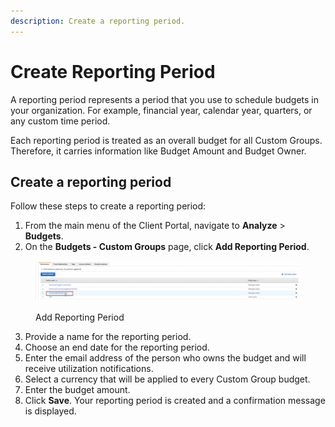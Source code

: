 ```yaml
---
description: Create a reporting period.
---
```


# Create Reporting Period

A reporting period represents a period that you use to schedule budgets in your organization. For example, financial year, calendar year, quarters, or any custom time period.&#x20;

Each reporting period is treated as an overall budget for all Custom Groups. Therefore, it carries information like Budget Amount and Budget Owner.

## Create a reporting period

Follow these steps to create a reporting period:

1. From the main menu of the Client Portal, navigate to **Analyze** > **Budgets**.
2. On the **Budgets - Custom Groups** page, click **Add Reporting Period**.

<figure><img src="../../../.gitbook/assets/image (814).png" alt="" width="563"><figcaption><p>Add Reporting Period</p></figcaption></figure>

3. Provide a name for the reporting period.
4. Choose an end date for the reporting period.
5. Enter the email address of the person who owns the budget and will receive utilization notifications.
6. Select a currency that will be applied to every Custom Group budget.
7. Enter the budget amount.
8. Click **Save**. Your reporting period is created and a confirmation message is displayed.&#x20;
